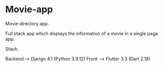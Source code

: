 # Movie-app

Movie directory app. 

Full stack app which displays the information of a movie in a single paga app.

Stack:

Backend--> Django 4.1
           (Python 3.9.12)
Front -->  Flutter 3.3
           (Dart 2.18)
